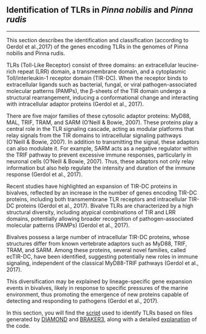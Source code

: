 ## Identification of TLRs in *Pinna nobilis* and *Pinna rudis*
-------------------------------------------------------------------

This section describes the identification and classification (according to Gerdol et al.,2017) of the genes encoding TLRs in the genomes of Pinna nobilis and Pinna rudis.

TLRs (Toll-Like Receptor) consist of three domains: an extracellular leucine-rich repeat (LRR) domain, a transmembrane domain, and a cytoplasmic Toll/interleukin-1 receptor domain (TIR-DC). When the receptor binds to extracellular ligands such as bacterial, fungal, or viral pathogen-associated molecular patterns (PAMPs), the β-sheets of the TIR domain undergo a structural rearrangement, inducing a conformational change and interacting with intracellular adaptor proteins (Gerdol et al., 2017).

There are five major families of these cytosolic adaptor proteins: MyD88, MAL, TRIF, TRAM, and SARM (O’Neill & Bowie, 2007). These proteins play a central role in the TLR signaling cascade, acting as modular platforms that relay signals from the TIR domains to intracellular signaling pathways (O’Neill & Bowie, 2007). In addition to transmitting the signal, these adaptors can also modulate it. For example, SARM acts as a negative regulator within the TRIF pathway to prevent excessive immune responses, particularly in neuronal cells (O’Neill & Bowie, 2007). Thus, these adaptors not only relay information but also help regulate the intensity and duration of the immune response (Gerdol et al., 2017).

Recent studies have highlighted an expansion of TIR-DC proteins in bivalves, reflected by an increase in the number of genes encoding TIR-DC proteins, including both transmembrane TLR receptors and intracellular TIR-DC proteins (Gerdol et al., 2017). Bivalve TLRs are characterized by a high structural diversity, including atypical combinations of TIR and LRR domains, potentially allowing broader recognition of pathogen-associated molecular patterns (PAMPs) (Gerdol et al., 2017).

Bivalves possess a large number of intracellular TIR-DC proteins, whose structures differ from known vertebrate adaptors such as MyD88, TRIF, TRAM, and SARM. Among these proteins, several novel families, called ecTIR-DC, have been identified, suggesting potentially new roles in immune signaling, independent of the classical MyD88-TRIF pathways (Gerdol et al., 2017).

This diversification may be explained by lineage-specific gene expansion events in bivalves, likely in response to specific pressures of the marine environment, thus promoting the emergence of new proteins capable of detecting and responding to pathogens (Gerdol et al., 2017).

In this section, you will find the [script](Scripts/Script_TLRs.sh) used to identify TLRs based on files generated by [DIAMOND](data/Annoted_DIAMOND.tsv) and [BRAKER3](data/Annoted_BRAKER3.txt), along with a detailed [explanation](Explanations/Explanation_1.md) of the code.
